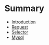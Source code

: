 # Summary

* [Introduction](README.md)
* [Request](request.md)
* [Selector](selector.md)
* [Mysql](mysql.md)
